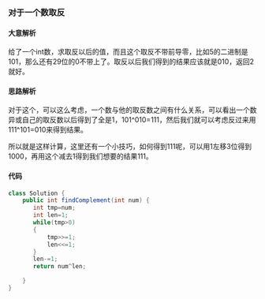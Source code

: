 ### 对于一个数取反

#### 大意解析

给了一个int数，求取反以后的值，而且这个取反不带前导零，比如5的二进制是101，那么还有29位的0不带上了。取反以后我们得到的结果应该就是010，返回2就好。

#### 思路解析

对于这个，可以这么考虑，一个数与他的取反数之间有什么关系，可以看出一个数异或自己的取反数以后得到了全是1，101^010=111，然后我们就可以考虑反过来用111^101=010来得到结果。

所以就是这样计算，这里还有一个小技巧，如何得到111呢，可以用1左移3位得到1000，再用这个减去1得到我们想要的结果111。

#### 代码

```java
class Solution {
    public int findComplement(int num) {
       int tmp=num;
       int len=1;
       while(tmp>0)
       {
           tmp>>=1;
           len<<=1;
       }
       len-=1;
       return num^len;

    }
}
```


